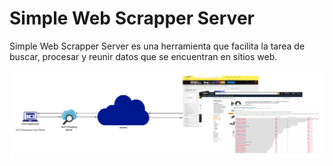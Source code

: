 # Simple Web Scrapper Server
Simple Web Scrapper Server es una herramienta que facilita la tarea de buscar, procesar y reunir datos que se encuentran en sitios web.
 
 ![arquitectura](https://github.com/MarianoSaez/final/blob/main/img/Esquema%20gral..png)
